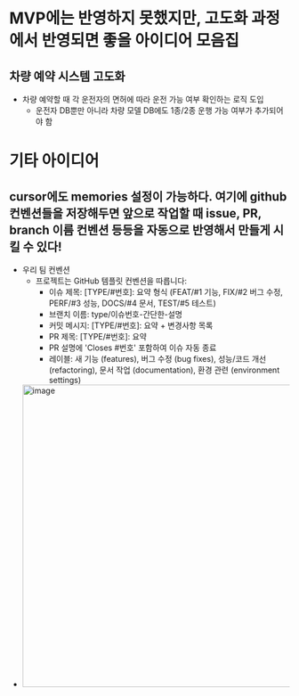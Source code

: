 # MVP에는 반영하지 못했지만, 고도화 과정에서 반영되면 좋을 아이디어 모음집

## 차량 예약 시스템 고도화
- 차량 예약할 때 각 운전자의 면허에 따라 운전 가능 여부 확인하는 로직 도입
  - 운전자 DB뿐만 아니라 차량 모델 DB에도 1종/2종 운행 가능 여부가 추가되어야 함


# 기타 아이디어
## cursor에도 memories 설정이 가능하다. 여기에 github 컨벤션들을 저장해두면 앞으로 작업할 때 issue, PR, branch 이름 컨벤션 등등을 자동으로 반영해서 만들게 시킬 수 있다!
  - 우리 팀 컨벤션
    - 프로젝트는 GitHub 템플릿 컨벤션을 따릅니다: 
      - 이슈 제목: [TYPE/#번호]: 요약 형식 (FEAT/#1 기능, FIX/#2 버그 수정, PERF/#3 성능, DOCS/#4 문서, TEST/#5 테스트)
      - 브랜치 이름: type/이슈번호-간단한-설명
      - 커밋 메시지: [TYPE/#번호]: 요약 + 변경사항 목록
      - PR 제목: [TYPE/#번호]: 요약
      - PR 설명에 'Closes #번호' 포함하여 이슈 자동 종료
      - 레이블: 새 기능 (features), 버그 수정 (bug fixes), 성능/코드 개선 (refactoring), 문서 작업 (documentation), 환경 관련 (environment settings)
  - <img width="1419" height="543" alt="image" src="https://github.com/user-attachments/assets/820f2b57-13b1-4cb7-878b-20abccad5f1c" />
 
